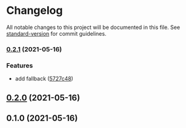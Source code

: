 # Changelog

All notable changes to this project will be documented in this file. See [standard-version](https://github.com/conventional-changelog/standard-version) for commit guidelines.

### [0.2.1](https://github.com/KABBOUCHI/nuxt-nitro-helpers/compare/v0.1.0...v0.2.1) (2021-05-16)


### Features

* add fallback ([5727c48](https://github.com/KABBOUCHI/nuxt-nitro-helpers/commit/5727c481ee8e982b7895548cdd3c1795b0447223))

## [0.2.0](https://github.com/KABBOUCHI/nuxt-nitro-helpers/compare/v0.1.0...v0.2.0) (2021-05-16)

## 0.1.0 (2021-05-16)
